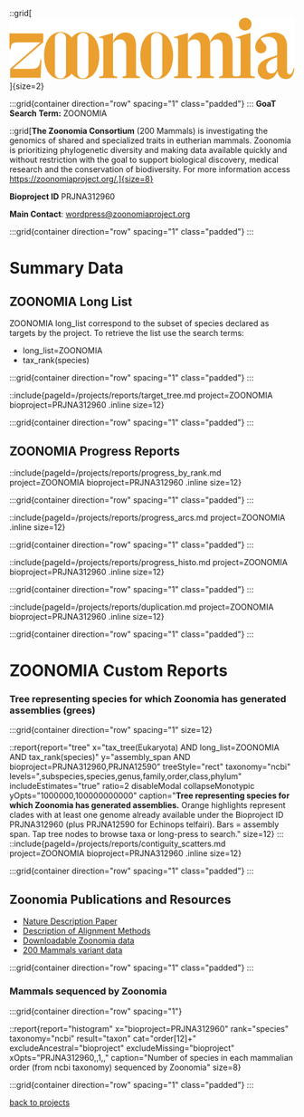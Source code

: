 ::grid[![GoaT](/static/images/zoonomia-logo.svg)]{size=2}

:::grid{container direction="row" spacing="1" class="padded"}
:::
**GoaT Search Term:** ZOONOMIA

::grid[**The Zoonomia Consortium** (200 Mammals) is investigating the genomics of shared and specialized traits in eutherian mammals. Zoonomia is prioritizing phylogenetic diversity and making data available quickly and without restriction with the goal to support biological discovery, medical research and the conservation of biodiversity. For more information access https://zoonomiaproject.org/.]{size=8}

**Bioproject ID** PRJNA312960

**Main Contact**: wordpress@zoonomiaproject.org

:::grid{container direction="row" spacing="1" class="padded"}
:::

# Summary Data

## ZOONOMIA Long List

ZOONOMIA long_list correspond to the subset of species declared as targets by the project. To retrieve the list use the search terms:

- long_list=ZOONOMIA
- tax_rank(species)

:::grid{container direction="row" spacing="1" class="padded"}
:::

::include{pageId=/projects/reports/target_tree.md project=ZOONOMIA bioproject=PRJNA312960 .inline size=12}

:::grid{container direction="row" spacing="1" class="padded"}
:::

## ZOONOMIA Progress Reports

::include{pageId=/projects/reports/progress_by_rank.md project=ZOONOMIA bioproject=PRJNA312960 .inline size=12}

:::grid{container direction="row" spacing="1" class="padded"}
:::

::include{pageId=/projects/reports/progress_arcs.md project=ZOONOMIA .inline size=12}

:::grid{container direction="row" spacing="1" class="padded"}
:::

::include{pageId=/projects/reports/progress_histo.md project=ZOONOMIA bioproject=PRJNA312960 .inline size=12}

:::grid{container direction="row" spacing="1" class="padded"}
:::

::include{pageId=/projects/reports/duplication.md project=ZOONOMIA bioproject=PRJNA312960 .inline size=12}

:::grid{container direction="row" spacing="1" class="padded"}
:::

# ZOONOMIA Custom Reports

### Tree representing species for which Zoonomia has generated assemblies (grees)

:::grid{container direction="row" spacing="1" size=12}

::report{report="tree" x="tax_tree(Eukaryota) AND long_list=ZOONOMIA AND tax_rank(species)" y="assembly_span AND bioproject=PRJNA312960,PRJNA12590" treeStyle="rect" taxonomy="ncbi" levels=",subspecies,species,genus,family,order,class,phylum" includeEstimates="true" ratio=2 disableModal collapseMonotypic yOpts="1000000,100000000000" caption="**Tree representing species for which Zoonomia has generated assemblies.** Orange highlights represent clades with at least one genome already available under the Bioproject ID PRJNA312960 (plus PRJNA12590 for Echinops telfairi). Bars = assembly span. Tap tree nodes to browse taxa or long-press to search." size=12}
:::
::include{pageId=/projects/reports/contiguity_scatters.md project=ZOONOMIA bioproject=PRJNA312960 .inline size=12}

:::grid{container direction="row" spacing="1" class="padded"}
:::

## Zoonomia Publications and Resources

- [Nature Description Paper](https://www.nature.com/articles/s41586-020-2876-6)
- [Description of Alignment Methods](https://www.nature.com/articles/s41586-020-2871-y)
- [Downloadable Zoonomia data](https://cglgenomics.ucsc.edu/data/cactus/)
- [200 Mammals variant data](https://www.broadinstitute.org/200-mammals-variant-data)

:::grid{container direction="row" spacing="1" class="padded"}
:::

### Mammals sequenced by Zoonomia

:::grid{container direction="row" spacing="1"}

::report{report="histogram" x="bioproject=PRJNA312960" rank="species" taxonomy="ncbi" result="taxon" cat="order[12]+" excludeAncestral="bioproject" excludeMissing="bioproject" xOpts="PRJNA312960,,1,," caption="Number of species in each mammalian order (from ncbi taxonomy) sequenced by Zoonomia" size=8}

:::grid{container direction="row" spacing="1" class="padded"}
:::

[back to projects](/projects)
